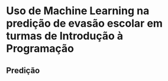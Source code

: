 # Uso de **Machine Learning** na predição de evasão escolar em turmas de Introdução à Programação

## Predição
